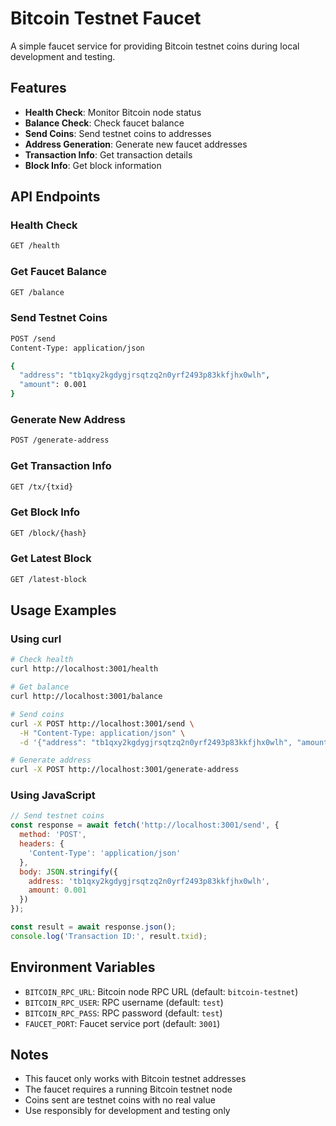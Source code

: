 # Bitcoin Testnet Faucet

A simple faucet service for providing Bitcoin testnet coins during local development and testing.

## Features

- **Health Check**: Monitor Bitcoin node status
- **Balance Check**: Check faucet balance
- **Send Coins**: Send testnet coins to addresses
- **Address Generation**: Generate new faucet addresses
- **Transaction Info**: Get transaction details
- **Block Info**: Get block information

## API Endpoints

### Health Check
```bash
GET /health
```

### Get Faucet Balance
```bash
GET /balance
```

### Send Testnet Coins
```bash
POST /send
Content-Type: application/json

{
  "address": "tb1qxy2kgdygjrsqtzq2n0yrf2493p83kkfjhx0wlh",
  "amount": 0.001
}
```

### Generate New Address
```bash
POST /generate-address
```

### Get Transaction Info
```bash
GET /tx/{txid}
```

### Get Block Info
```bash
GET /block/{hash}
```

### Get Latest Block
```bash
GET /latest-block
```

## Usage Examples

### Using curl

```bash
# Check health
curl http://localhost:3001/health

# Get balance
curl http://localhost:3001/balance

# Send coins
curl -X POST http://localhost:3001/send \
  -H "Content-Type: application/json" \
  -d '{"address": "tb1qxy2kgdygjrsqtzq2n0yrf2493p83kkfjhx0wlh", "amount": 0.001}'

# Generate address
curl -X POST http://localhost:3001/generate-address
```

### Using JavaScript

```javascript
// Send testnet coins
const response = await fetch('http://localhost:3001/send', {
  method: 'POST',
  headers: {
    'Content-Type': 'application/json'
  },
  body: JSON.stringify({
    address: 'tb1qxy2kgdygjrsqtzq2n0yrf2493p83kkfjhx0wlh',
    amount: 0.001
  })
});

const result = await response.json();
console.log('Transaction ID:', result.txid);
```

## Environment Variables

- `BITCOIN_RPC_URL`: Bitcoin node RPC URL (default: `bitcoin-testnet`)
- `BITCOIN_RPC_USER`: RPC username (default: `test`)
- `BITCOIN_RPC_PASS`: RPC password (default: `test`)
- `FAUCET_PORT`: Faucet service port (default: `3001`)

## Notes

- This faucet only works with Bitcoin testnet addresses
- The faucet requires a running Bitcoin testnet node
- Coins sent are testnet coins with no real value
- Use responsibly for development and testing only 